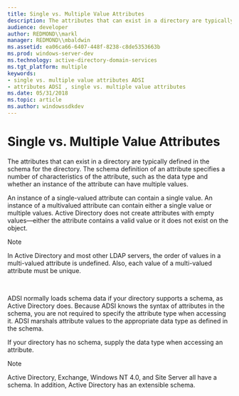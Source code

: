 ```yaml
---
title: Single vs. Multiple Value Attributes
description: The attributes that can exist in a directory are typically defined in the schema for the directory.
audience: developer
author: REDMOND\\markl
manager: REDMOND\\mbaldwin
ms.assetid: ea06ca66-6407-448f-8238-c8de5353663b
ms.prod: windows-server-dev
ms.technology: active-directory-domain-services
ms.tgt_platform: multiple
keywords:
- single vs. multiple value attributes ADSI
- attributes ADSI , single vs. multiple value attributes
ms.date: 05/31/2018
ms.topic: article
ms.author: windowssdkdev
---
```


# Single vs. Multiple Value Attributes

The attributes that can exist in a directory are typically defined in the schema for the directory. The schema definition of an attribute specifies a number of characteristics of the attribute, such as the data type and whether an instance of the attribute can have multiple values.

An instance of a single-valued attribute can contain a single value. An instance of a multivalued attribute can contain either a single value or multiple values. Active Directory does not create attributes with empty values—either the attribute contains a valid value or it does not exist on the object.

> [!Note]  
> In Active Directory and most other LDAP servers, the order of values in a multi-valued attribute is undefined. Also, each value of a multi-valued attribute must be unique.

 

ADSI normally loads schema data if your directory supports a schema, as Active Directory does. Because ADSI knows the syntax of attributes in the schema, you are not required to specify the attribute type when accessing it. ADSI marshals attribute values to the appropriate data type as defined in the schema.

If your directory has no schema, supply the data type when accessing an attribute.

> [!Note]  
> Active Directory, Exchange, Windows NT 4.0, and Site Server all have a schema. In addition, Active Directory has an extensible schema.

 

 

 




